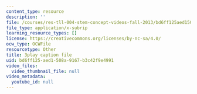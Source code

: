```yaml
---
content_type: resource
description: ''
file: /courses/res-tll-004-stem-concept-videos-fall-2013/bd6ff125aed1508a9167b3c42f9e4991_tGqogBLtK4M.vtt
file_type: application/x-subrip
learning_resource_types: []
license: https://creativecommons.org/licenses/by-nc-sa/4.0/
ocw_type: OCWFile
resourcetype: Other
title: 3play caption file
uid: bd6ff125-aed1-508a-9167-b3c42f9e4991
video_files:
  video_thumbnail_file: null
video_metadata:
  youtube_id: null
---
```

